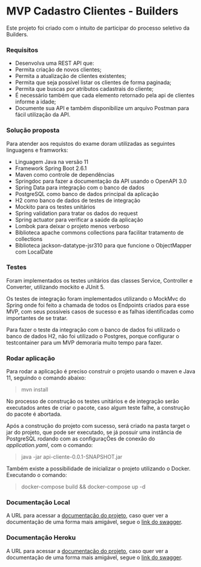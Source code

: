 # MVP Cadastro Clientes - Builders

Este projeto foi criado com o intuito de participar do processo seletivo da Builders.

### Requisitos

- Desenvolva uma REST API que:
- Permita criação de novos clientes;
- Permita a atualização de clientes existentes;
- Permita que seja possível listar os clientes de forma paginada;
- Permita que buscas por atributos cadastrais do cliente;
- É necessário também que cada elemento retornado pela api de clientes informe a idade;
- Documente sua API e também disponibilize um arquivo Postman para fácil utilização da API.

### Solução proposta
Para atender aos requistos do exame doram utilizadas as seguintes linguagens e framworks:
- Linguagem Java na versão 11
- Framework Spring Boot 2.6.1
- Maven como controle de dependências
- Springdoc para fazer a documentação da API usando o OpenAPI 3.0
- Spring Data para integração com o banco de dados
- PostgreSQL como banco de dados principal da aplicação
- H2 como banco de dados de testes de integração
- Mockito para os testes unitários
- Spring validation para tratar os dados do request
- Spring actuator para verificar a saúde da aplicação
- Lombok para deixar o projeto menos verboso
- Biblioteca apache commons collections para facilitar tratamento de collections
- Biblioteca jackson-datatype-jsr310 para que funcione o ObjectMapper com LocalDate


### Testes
Foram implementados os testes unitários das classes Service, Controller e Converter, utilizando mockito e JUnit 5.

Os testes de integração foram implementados utilizando o MockMvc do Spring onde foi feito a chamada de todos os Endpoints
criados para esse MVP, com seus possíveis casos de sucesso e as falhas identificadas como importantes de se tratar.

Para fazer o teste da integração com o banco de dados foi utilizado o banco de dados H2, não foi utilizado o Postgres, 
porque configurar o testcontainer para um MVP demoraria muito tempo para fazer.

### Rodar aplicação
Para rodar a aplicação é preciso construir o projeto usando o maven e Java 11, seguindo o comando abaixo:
> mvn install

No processo de construção os testes unitários e de integração serão executados antes de criar o pacote, caso algum teste
falhe, a construção do pacote é abortada.

Após a construção do projeto com sucesso, será criado na pasta target o jar do projeto, que pode ser executado, se já 
possuir uma instância de PostgreSQL rodando com as configuraçÕes de conexão do _application.yaml_, com o comando:
> java -jar api-cliente-0.0.1-SNAPSHOT.jar

Também existe a possibilidade de inicializar o projeto utilizando o Docker. Executando o comando:
> docker-compose build && docker-compose up -d

### Documentação Local
A URL para acessar a [documentação do projeto](http://localhost:8080/api-cliente/api-docs), caso quer ver a documentação de uma forma mais amigável, segue o [link do swagger](http://localhost:8080/api-cliente/swagger-ui/index.html).

### Documentação Heroku
A URL para acessar a [documentação do projeto](http://localhost:8080/api-cliente/api-docs), caso quer ver a documentação de uma forma mais amigável, segue o [link do swagger](http://localhost:8080/api-cliente/swagger-ui/index.html).

